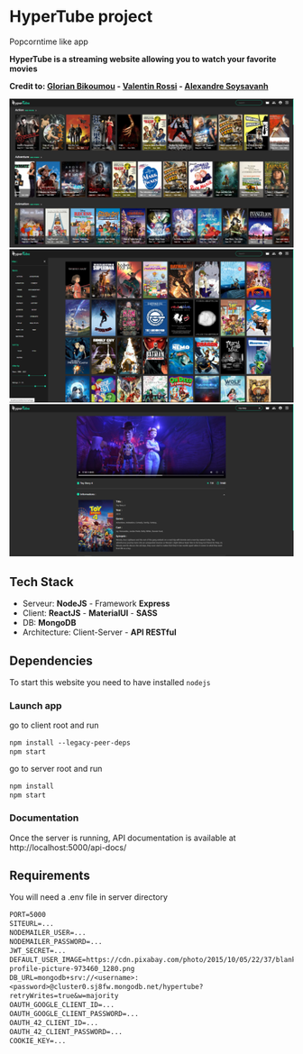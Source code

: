 # HyperTube project

Popcorntime like app

**HyperTube is a streaming website allowing you to watch your favorite movies**

**Credit to: [Glorian Bikoumou](https://github.com/GlorianB) - [Valentin Rossi](https://github.com/Valar207) - [Alexandre Soysavanh](https://github.com/alexsoysavanh)**

![alt text](client/public/img/git_img/homepage.PNG)
![alt text](client/public/img/git_img/listMovies.PNG)
![alt text](client/public/img/git_img/movie.PNG)

## Tech Stack

- Serveur: **NodeJS** - Framework **Express**
- Client: **ReactJS** - **MaterialUI** - **SASS**
- DB: **MongoDB**
- Architecture: Client-Server - **API RESTful**

## Dependencies

To start this website you need to have installed `nodejs`

### Launch app

go to client root and run

```shell
npm install --legacy-peer-deps
npm start
```

go to server root and run

```shell
npm install
npm start
```

### Documentation

Once the server is running, API documentation is available at http://localhost:5000/api-docs/

## Requirements

You will need a .env file in server directory

```
PORT=5000
SITEURL=...
NODEMAILER_USER=...
NODEMAILER_PASSWORD=...
JWT_SECRET=...
DEFAULT_USER_IMAGE=https://cdn.pixabay.com/photo/2015/10/05/22/37/blank-profile-picture-973460_1280.png
DB_URL=mongodb+srv://<username>:<password>@cluster0.sj8fw.mongodb.net/hypertube?retryWrites=true&w=majority
OAUTH_GOOGLE_CLIENT_ID=...
OAUTH_GOOGLE_CLIENT_PASSWORD=...
OAUTH_42_CLIENT_ID=...
OAUTH_42_CLIENT_PASSWORD=...
COOKIE_KEY=...
```
